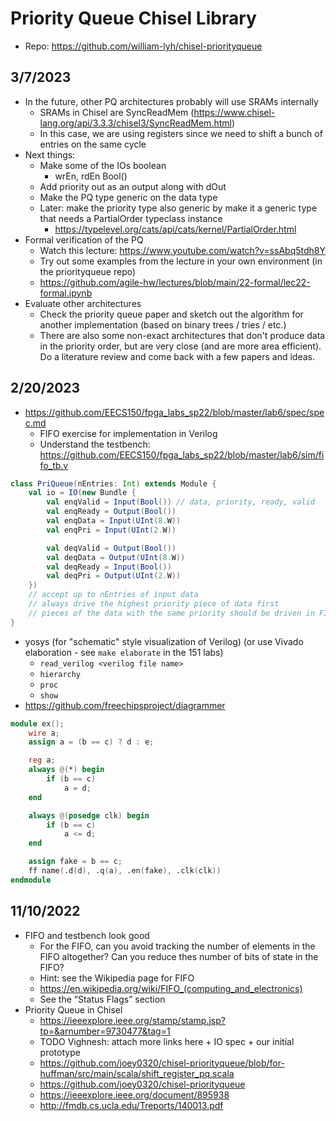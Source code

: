 # Priority Queue Chisel Library

- Repo: https://github.com/william-lyh/chisel-priorityqueue

## 3/7/2023

- In the future, other PQ architectures probably will use SRAMs internally
    - SRAMs in Chisel are SyncReadMem (https://www.chisel-lang.org/api/3.3.3/chisel3/SyncReadMem.html)
    - In this case, we are using registers since we need to shift a bunch of entries on the same cycle
- Next things:
    - Make some of the IOs boolean
        - wrEn, rdEn Bool()
    - Add priority out as an output along with dOut
    - Make the PQ type generic on the data type
    - Later: make the priority type also generic by make it a generic type that needs a PartialOrder typeclass instance
        - https://typelevel.org/cats/api/cats/kernel/PartialOrder.html
- Formal verification of the PQ
    - Watch this lecture: https://www.youtube.com/watch?v=ssAbq5tdh8Y
    - Try out some examples from the lecture in your own environment (in the priorityqueue repo)
    - https://github.com/agile-hw/lectures/blob/main/22-formal/lec22-formal.ipynb
- Evaluate other architectures
    - Check the priority queue paper and sketch out the algorithm for another implementation (based on binary trees / tries / etc.)
    - There are also some non-exact architectures that don't produce data in the priority order, but are very close (and are more area efficient). Do a literature review and come back with a few papers and ideas.

## 2/20/2023

- https://github.com/EECS150/fpga_labs_sp22/blob/master/lab6/spec/spec.md
    - FIFO exercise for implementation in Verilog
    - Understand the testbench: https://github.com/EECS150/fpga_labs_sp22/blob/master/lab6/sim/fifo_tb.v

```scala
class PriQueue(nEntries: Int) extends Module {
    val io = IO(new Bundle {
        val enqValid = Input(Bool()) // data, priority, ready, valid
        val enqReady = Output(Bool())
        val enqData = Input(UInt(8.W))
        val enqPri = Input(UInt(2.W))

        val deqValid = Output(Bool())
        val deqData = Output(UInt(8.W))
        val deqReady = Input(Bool())
        val deqPri = Output(UInt(2.W))
    })
    // accept up to nEntries of input data
    // always drive the highest priority piece of data first
    // pieces of the data with the same priority should be driven in FIFO order
}
```

- yosys (for "schematic" style visualization of Verilog) (or use Vivado elaboration - see `make elaborate` in the 151 labs)
    - `read_verilog <verilog file name>`
    - `hierarchy`
    - `proc`
    - `show`
- https://github.com/freechipsproject/diagrammer

```verilog
module ex();
    wire a;
    assign a = (b == c) ? d : e;

    reg a;
    always @(*) begin
        if (b == c)
            a = d;
    end

    always @(posedge clk) begin
        if (b == c)
            a <= d;
    end

    assign fake = b == c;
    ff name(.d(d), .q(a), .en(fake), .clk(clk))
endmodule
```

## 11/10/2022

- FIFO and testbench look good
    - For the FIFO, can you avoid tracking the number of elements in the FIFO altogether? Can you reduce thes number of bits of state in the FIFO?
    - Hint: see the Wikipedia page for FIFO
    - https://en.wikipedia.org/wiki/FIFO_(computing_and_electronics)
    - See the “Status Flags” section
- Priority Queue in Chisel
    - https://ieeexplore.ieee.org/stamp/stamp.jsp?tp=&arnumber=9730477&tag=1
    - TODO Vighnesh: attach more links here + IO spec + our initial prototype
    - https://github.com/joey0320/chisel-priorityqueue/blob/for-huffman/src/main/scala/shift_register_pq.scala
    - https://github.com/joey0320/chisel-priorityqueue
    - https://ieeexplore.ieee.org/document/895938
    - http://fmdb.cs.ucla.edu/Treports/140013.pdf
